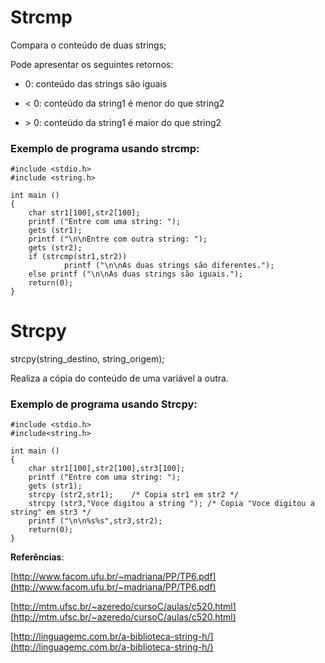 # **Strcmp**

Compara o conteúdo de duas strings;

Pode apresentar os seguintes retornos:

* 0: conteúdo das strings são iguais

* &lt; 0: conteúdo da string1 é menor do que string2

* &gt; 0: conteúdo da string1 é maior do que string2

### Exemplo de programa usando strcmp:

```
#include <stdio.h>
#include <string.h>
```

```
int main ()
{
    char str1[100],str2[100];
    printf ("Entre com uma string: ");
    gets (str1);
    printf ("\n\nEntre com outra string: ");
    gets (str2);
    if (strcmp(str1,str2))
            printf ("\n\nAs duas strings são diferentes.");
    else printf ("\n\nAs duas strings são iguais.");
    return(0);
}
```

# **Strcpy**

strcpy\(string\_destino, string\_origem\);

Realiza a cópia do conteúdo de uma variável a outra.

### Exemplo de programa usando Strcpy:

```
#include <stdio.h> 
#include<string.h>
```

```
int main ()
{
    char str1[100],str2[100],str3[100];
    printf ("Entre com uma string: ");
    gets (str1);
    strcpy (str2,str1);    /* Copia str1 em str2 */
    strcpy (str3,"Voce digitou a string "); /* Copia "Voce digitou a string" em str3 */
    printf ("\n\n%s%s",str3,str2);
    return(0);
}
```

**Referências**:

[http://www.facom.ufu.br/~madriana/PP/TP6.pdf](http://www.facom.ufu.br/~madriana/PP/TP6.pdf)

[http://mtm.ufsc.br/~azeredo/cursoC/aulas/c520.html](http://mtm.ufsc.br/~azeredo/cursoC/aulas/c520.html)

[http://linguagemc.com.br/a-biblioteca-string-h/](http://linguagemc.com.br/a-biblioteca-string-h/)

